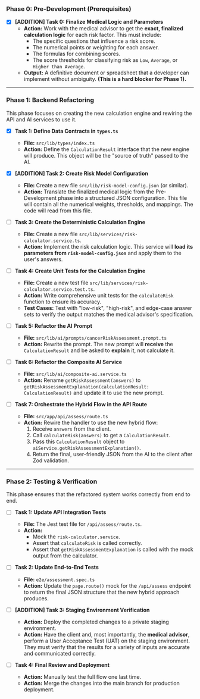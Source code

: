 ### **Phase 0: Pre-Development (Prerequisites)**

*   [x] **[ADDITION] Task 0: Finalize Medical Logic and Parameters**
    *   **Action:** Work with the medical advisor to get the **exact, finalized calculation logic** for each risk factor. This must include:
        *   The specific questions that influence a risk score.
        *   The numerical points or weighting for each answer.
        *   The formulas for combining scores.
        *   The score thresholds for classifying risk as `Low`, `Average`, or `Higher than Average`.
    *   **Output:** A definitive document or spreadsheet that a developer can implement without ambiguity. **(This is a hard blocker for Phase 1).**

---

### **Phase 1: Backend Refactoring**

This phase focuses on creating the new calculation engine and rewiring the API and AI services to use it.

*   [x] **Task 1: Define Data Contracts in `types.ts`**
    *   **File:** `src/lib/types/index.ts`
    *   **Action:** Define the `CalculationResult` interface that the new engine will produce. This object will be the "source of truth" passed to the AI.

*   [x] **[ADDITION] Task 2: Create Risk Model Configuration**
    *   **File:** Create a new file `src/lib/risk-model-config.json` (or similar).
    *   **Action:** Translate the finalized medical logic from the Pre-Development phase into a structured JSON configuration. This file will contain all the numerical weights, thresholds, and mappings. The code will read from this file.

*   [ ] **Task 3: Create the Deterministic Calculation Engine**
    *   **File:** Create a new file `src/lib/services/risk-calculator.service.ts`.
    *   **Action:** Implement the risk calculation logic. This service will **load its parameters from `risk-model-config.json`** and apply them to the user's answers.

*   [ ] **Task 4: Create Unit Tests for the Calculation Engine**
    *   **File:** Create a new test file `src/lib/services/risk-calculator.service.test.ts`.
    *   **Action:** Write comprehensive unit tests for the `calculateRisk` function to ensure its accuracy.
    *   **Test Cases:** Test with "low-risk", "high-risk", and edge-case answer sets to verify the output matches the medical advisor's specification.

*   [ ] **Task 5: Refactor the AI Prompt**
    *   **File:** `src/lib/ai/prompts/cancerRiskAssessment.prompt.ts`
    *   **Action:** Rewrite the prompt. The new prompt will **receive** the `CalculationResult` and be asked to **explain** it, not calculate it.

*   [ ] **Task 6: Refactor the Composite AI Service**
    *   **File:** `src/lib/ai/composite-ai.service.ts`
    *   **Action:** Rename `getRiskAssessment(answers)` to `getRiskAssessmentExplanation(calculationResult: CalculationResult)` and update it to use the new prompt.

*   [ ] **Task 7: Orchestrate the Hybrid Flow in the API Route**
    *   **File:** `src/app/api/assess/route.ts`
    *   **Action:** Rewire the handler to use the new hybrid flow:
        1.  Receive `answers` from the client.
        2.  Call `calculateRisk(answers)` to get a `CalculationResult`.
        3.  Pass this `CalculationResult` object to `aiService.getRiskAssessmentExplanation()`.
        4.  Return the final, user-friendly JSON from the AI to the client after Zod validation.

---

### **Phase 2: Testing & Verification**

This phase ensures that the refactored system works correctly from end to end.

*   [ ] **Task 1: Update API Integration Tests**
    *   **File:** The Jest test file for `/api/assess/route.ts`.
    *   **Action:**
        *   Mock the `risk-calculator.service`.
        *   Assert that `calculateRisk` is called correctly.
        *   Assert that `getRiskAssessmentExplanation` is called with the mock output from the calculator.

*   [ ] **Task 2: Update End-to-End Tests**
    *   **File:** `e2e/assessment.spec.ts`
    *   **Action:** Update the `page.route()` mock for the `/api/assess` endpoint to return the final JSON structure that the new hybrid approach produces.

*   [ ] **[ADDITION] Task 3: Staging Environment Verification**
    *   **Action:** Deploy the completed changes to a private staging environment.
    *   **Action:** Have the client and, most importantly, the **medical advisor**, perform a User Acceptance Test (UAT) on the staging environment. They must verify that the results for a variety of inputs are accurate and communicated correctly.

*   [ ] **Task 4: Final Review and Deployment**
    *   **Action:** Manually test the full flow one last time.
    *   **Action:** Merge the changes into the main branch for production deployment.